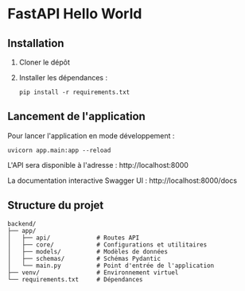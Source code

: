 # FastAPI Hello World
## Installation

1. Cloner le dépôt
   
2. Installer les dépendances :
   ```
   pip install -r requirements.txt
   ```

## Lancement de l'application

Pour lancer l'application en mode développement :

```
uvicorn app.main:app --reload
```

L'API sera disponible à l'adresse : http://localhost:8000

La documentation interactive Swagger UI : http://localhost:8000/docs

## Structure du projet

```
backend/
├── app/
│   ├── api/             # Routes API
│   ├── core/            # Configurations et utilitaires
│   ├── models/          # Modèles de données
│   ├── schemas/         # Schémas Pydantic
│   └── main.py          # Point d'entrée de l'application
├── venv/                # Environnement virtuel
└── requirements.txt     # Dépendances
``` 
